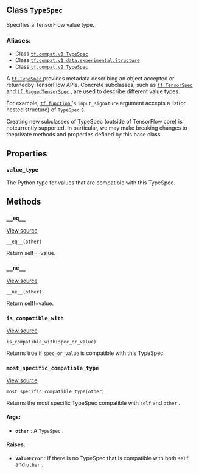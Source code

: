 

## Class  `TypeSpec` 

Specifies a TensorFlow value type.


### Aliases:
- Class [ `tf.compat.v1.TypeSpec` ](/api_docs/python/tf/TypeSpec)
- Class [ `tf.compat.v1.data.experimental.Structure` ](/api_docs/python/tf/TypeSpec)
- Class [ `tf.compat.v2.TypeSpec` ](/api_docs/python/tf/TypeSpec)

A [ `tf.TypeSpec` ](https://tensorflow.google.cn/api_docs/python/tf/TypeSpec) provides metadata describing an object accepted or returnedby TensorFlow APIs.  Concrete subclasses, such as [ `tf.TensorSpec` ](https://tensorflow.google.cn/api_docs/python/tf/TensorSpec) and[ `tf.RaggedTensorSpec` ](https://tensorflow.google.cn/api_docs/python/tf/RaggedTensorSpec), are used to describe different value types.

For example, [ `tf.function` ](https://tensorflow.google.cn/api_docs/python/tf/function)'s  `input_signature`  argument accepts a list(or nested structure) of  `TypeSpec` s.

Creating new subclasses of TypeSpec (outside of TensorFlow core) is notcurrently supported.  In particular, we may make breaking changes to theprivate methods and properties defined by this base class.


## Properties


###  `value_type` 

The Python type for values that are compatible with this TypeSpec.


## Methods


###  `__eq__` 

[View source](https://github.com/tensorflow/tensorflow/blob/r2.0/tensorflow/python/framework/type_spec.py#L262-L265)


```
__eq__(other)

```


Return self==value.


###  `__ne__` 

[View source](https://github.com/tensorflow/tensorflow/blob/r2.0/tensorflow/python/framework/type_spec.py#L267-L268)


```
__ne__(other)

```


Return self!=value.


###  `is_compatible_with` 

[View source](https://github.com/tensorflow/tensorflow/blob/r2.0/tensorflow/python/framework/type_spec.py#L87-L102)


```
is_compatible_with(spec_or_value)

```


Returns true if  `spec_or_value`  is compatible with this TypeSpec.


###  `most_specific_compatible_type` 

[View source](https://github.com/tensorflow/tensorflow/blob/r2.0/tensorflow/python/framework/type_spec.py#L104-L126)


```
most_specific_compatible_type(other)

```


Returns the most specific TypeSpec compatible with  `self`  and  `other` .


#### Args:
- **`other`** : A  `TypeSpec` .


#### Raises:
- **`ValueError`** : If there is no TypeSpec that is compatible with both  `self` and  `other` .
